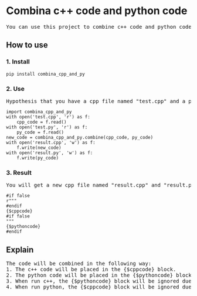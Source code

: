 # Combina c++ code and python code

<pre>
You can use this project to combine c++ code and python code in one file.
</pre>

## How to use

### 1. Install

```
pip install combina_cpp_and_py
```

### 2. Use

<pre>
Hypothesis that you have a cpp file named "test.cpp" and a python file named "test.py".
</pre>

```
import combina_cpp_and_py
with open('test.cpp', 'r') as f:
    cpp_code = f.read()
with open('test.py', 'r') as f:
    py_code = f.read()
new_code = combina_cpp_and_py.combine(cpp_code, py_code)
with open('result.cpp', 'w') as f:
    f.write(new_code)
with open('result.py', 'w') as f:
    f.write(py_code)
```



### 3. Result

<pre>
You will get a new cpp file named "result.cpp" and "result.py" which contains the combined c++ code and python code.
</pre>

```
#if false
r"""
#endif
{$cppcode}
#if false
"""
{$pythoncode}
#endif
```

## Explain

<pre>
The code will be combined in the following way:
1. The c++ code will be placed in the {$cppcode} block.
2. The python code will be placed in the {$pythoncode} block.
3. When run c++, the {$pythoncode} block will be ignored due to "#if false" and "#endif".
4. When run python, the {$cppcode} block will be ignored due to "#" and " r"""""" ".
</pre>